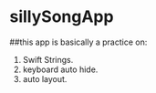 # sillySongApp
##this app is basically a practice on:
1. Swift Strings.
2. keyboard auto hide.
3. auto layout.


